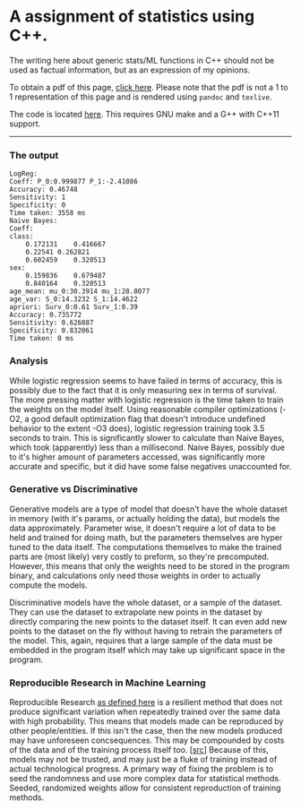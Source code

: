 # A assignment of statistics using C++.

The writing here about generic stats/ML functions in C++ should not be used as factual information, but as an expression of my opinions.

To obtain a pdf of this page, [click here](mlmath2.pdf). Please note that the pdf is not a 1 to 1 representation of this page and is rendered using `pandoc` and `texlive`. 

The code is located [here](mlmath2.zip). This requires GNU make and a G++ with C++11 support. 

---

### The output

```
LogReg:
Coeff: P_0:0.999877 P_1:-2.41086
Accuracy: 0.46748
Sensitivity: 1
Specificity: 0
Time taken: 3558 ms
Naive Bayes:
Coeff:
class:
	0.172131	0.416667
	0.22541	0.262821
	0.602459	0.320513
sex:
	0.159836	0.679487
	0.840164	0.320513
age_mean: mu_0:30.3914 mu_1:28.8077
age_var: S_0:14.3232 S_1:14.4622
apriori: Surv_0:0.61 Surv_1:0.39
Accuracy: 0.735772
Sensitivity: 0.626087
Specificity: 0.832061
Time taken: 0 ms
```

### Analysis

While logistic regression seems to have failed in terms of accuracy, this is possibly due to the fact that it is only measuring sex in terms of survival. The more pressing matter with logistic regression is the time taken to train the weights on the model itself. Using reasonable compiler optimizations (-O2, a good default optimization flag that doesn't introduce undefined behavior to the extent -O3 does), logistic regression training took 3.5 seconds to train. This is significantly slower to calculate than Naive Bayes, which took (apparently) less than a millisecond. Naive Bayes, possibly due to it's higher amount of parameters accessed, was significantly more accurate and specific, but it did have some false negatives unaccounted for.

### Generative vs Discriminative

Generative models are a type of model that doesn't have the whole dataset in memory (with it's params, or actually holding the data), but models the data approximately. Parameter wise, it doesn't require a lot of data to be held and trained for doing math, but the parameters themselves are hyper tuned to the data itself. The computations themselves to make the trained parts are (most likely) very costly to preform, so they're precomputed. However, this means that only the weights need to be stored in the program binary, and calculations only need those weights in order to actually compute the models.

Discriminative models have the whole dataset, or a sample of the dataset. They can use the dataset to extrapolate new points in the dataset by directly comparing the new points to the dataset itself. It can even add new points to the dataset on the fly without having to retrain the parameters of the model. This, again, requires that a large sample of the data must be embedded in the program itself which may take up significant space in the program.

### Reproducible Research in Machine Learning

Reproducible Research [as defined here](https://arxiv.org/pdf/2201.08430.pdf) is a resilient method that does not produce significant variation when repeatedly trained over the same data with high probability. This means that models made can be reproduced by other people/entities. If this isn't the case, then the new models produced may have unforeseen concsequences. This may be compounded by costs of the data and of the training process itself too. [[src](https://towardsdatascience.com/reproducible-machine-learning-cf1841606805)] Because of this, models may not be trusted, and may just be a fluke of training instead of actual technological progress. A primary way of fixing the problem is to seed the randomness and use more complex data for statistical methods. Seeded, randomized weights allow for consistent reproduction of training methods. 
